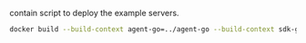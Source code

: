 contain script to deploy the example servers.

```bash
docker build --build-context agent-go=../agent-go --build-context sdk-go=../sdk-go --build-context agent-rust=../agent-rust  --build-context sdk-rust=../sdk-rust --build-context models=../models .
```

